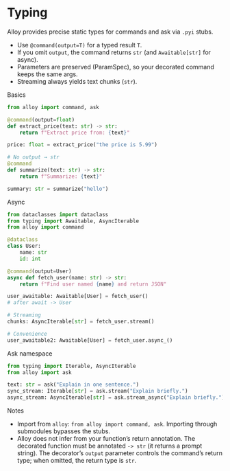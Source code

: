 # Typing

Alloy provides precise static types for commands and ask via `.pyi` stubs.

- Use `@command(output=T)` for a typed result `T`.
- If you omit `output`, the command returns `str` (and `Awaitable[str]` for async).
- Parameters are preserved (ParamSpec), so your decorated command keeps the same args.
- Streaming always yields text chunks (`str`).

Basics
```python
from alloy import command, ask

@command(output=float)
def extract_price(text: str) -> str:
    return f"Extract price from: {text}"

price: float = extract_price("the price is 5.99")

# No output → str
@command
def summarize(text: str) -> str:
    return f"Summarize: {text}"

summary: str = summarize("hello")
```

Async
```python
from dataclasses import dataclass
from typing import Awaitable, AsyncIterable
from alloy import command

@dataclass
class User:
    name: str
    id: int

@command(output=User)
async def fetch_user(name: str) -> str:
    return f"Find user named {name} and return JSON"

user_awaitable: Awaitable[User] = fetch_user()
# after await -> User

# Streaming
chunks: AsyncIterable[str] = fetch_user.stream()

# Convenience
user_awaitable2: Awaitable[User] = fetch_user.async_()
```

Ask namespace
```python
from typing import Iterable, AsyncIterable
from alloy import ask

text: str = ask("Explain in one sentence.")
sync_stream: Iterable[str] = ask.stream("Explain briefly.")
async_stream: AsyncIterable[str] = ask.stream_async("Explain briefly.")
```

Notes
- Import from `alloy`: `from alloy import command, ask`. Importing through submodules bypasses the stubs.
- Alloy does not infer from your function’s return annotation. The decorated function must be annotated `-> str` (it returns a prompt string). The decorator’s `output` parameter controls the command’s return type; when omitted, the return type is `str`.
